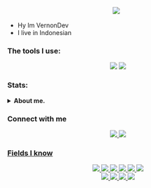 <p align='center'><img src="https://avatars.githubusercontent.com/u/74353123?s=200&u=80b829397c605ab68e4205970877b1437373c625&v=4"></a>&nbsp;&nbsp;</p>

<p align="center">

- Hy Im VernonDev
- I live in Indonesian


### The tools I use:
<p align="center">
    <img src="https://img.shields.io/badge/Text%20Editor-Visual%20Studio%20Code-blue?&logo=visual%20studio%20code&logoColor=blue" />
    <img src="https://gpvc.arturio.dev/PitoDevID" />
</p>


### Stats:
<details>
 <summary><strong>About me.</strong></summary>
    - 🌱 I'm currently learning to enjoy life  </br>
    - 💬 Ask me about anything.</br>
    - 📫 How to reach me: <a href="mailto:vernondevid@gmail.com">Email me!</a>  </br>
    - 😄 Pronouns: He/Him </br>
</details>

### Connect with me 
<p align="center">
  <a href="https://instagram.com/zxyrei_"><img src="https://img.shields.io/badge/Instagram-E4405F?style=for-the-badge&logo=instagram&logoColor=white"/> 
  <a href="https://wa.me/6289693802507"><img src="https://img.shields.io/badge/WhatsApp-25D366?style=for-the-badge&logo=whatsapp&logoColor=white" /><br>
</P>

### Fields I know
<p align="center">
  <img src="https://img.shields.io/badge/-JavaScript-black?style=flat-square&logo=javascript" />
  <img src="https://img.shields.io/badge/-Node.js-black?style=flat-square&logo=Node.js" />
  <img src="https://img.shields.io/badge/-HTML5-black?style=flat-square&logo=html5&logoColor=e34f26" />
  <img src="https://img.shields.io/badge/-CSS3-black?style=flat-square&logo=css3&logoColor=1572b6" />
  <img src="https://img.shields.io/badge/-Git-black?style=flat-square&logo=git" />
  <img src="https://img.shields.io/badge/-GitHub-black?style=flat-square&logo=github" /> <br>
  <img src="https://img.shields.io/badge/-Python-black?style=flat-square&logo=python" />
  <img src="https://img.shields.io/badge/-Windows-black?style=flat-square&logo=windows" />
  <img src="https://img.shields.io/badge/-VS_Code-black?style=flat-square&logo=visual-studio-code" />
  <img src="https://img.shields.io/badge/-SQLite3-black?style=flat-square&logo=sqlite" />
</p>
